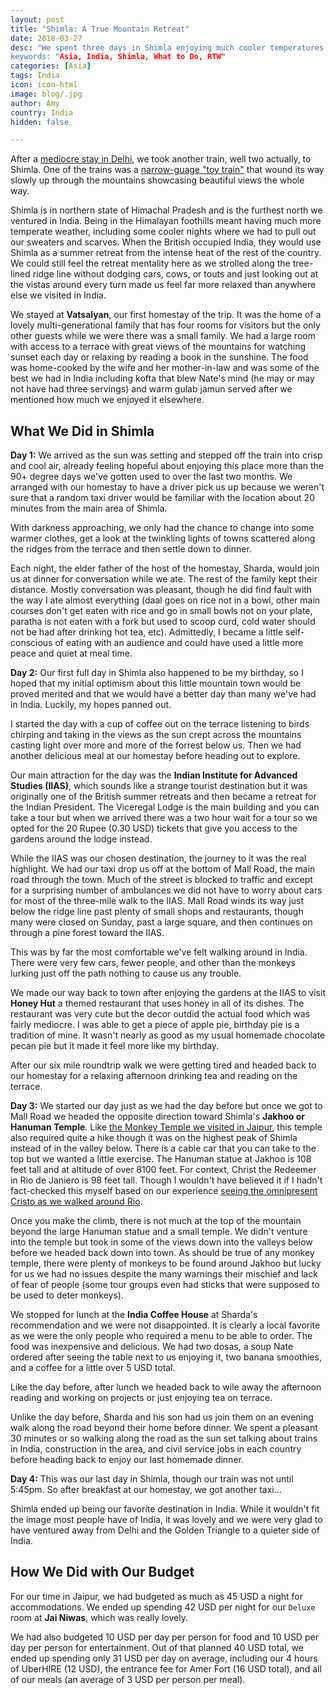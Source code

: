 ```yaml
---
layout: post
title: "Shimla: A True Mountain Retreat"
date: 2018-03-27
desc: "We spent three days in Shimla enjoying much cooler temperatures, cleaner air, smaller crowds, and great views. 
keywords: "Asia, India, Shimla, What to Do, RTW"
categories: [Asia]
tags: India
icon: icon-html
image: blog/.jpg
author: Amy
country: India
hidden: false

---
```


After a [mediocre stay in Delhi](LINK), we took another train, well two actually, to Shimla. One of the trains was a [narrow-guage "toy train"](LINK) that wound its way slowly up through the mountains showcasing beautiful views the whole way. 

Shimla is in northern state of Himachal Pradesh and is the furthest north we ventured in India. Being in the Himalayan foothills meant having much more temperate weather, including some cooler nights where we had to pull out our sweaters and scarves. When the British occupied India, they would use Shimla as a summer retreat from the intense heat of the rest of the country. We could still feel the retreat mentality here as we strolled along the tree-lined ridge line without dodging cars, cows, or touts and just looking out at the vistas around every turn made us feel far more relaxed than anywhere else we visited in India. 

We stayed at **Vatsalyan**, our first homestay of the trip. It was the home of a lovely multi-generational family that has four rooms for visitors but the only other guests while we were there was a small family. We had a large room with access to a terrace with great views of the mountains for watching sunset each day or relaxing by reading a book in the sunshine. The food was home-cooked by the wife and her mother-in-law and was some of the best we had in India including kofta that blew Nate's mind (he may or may not have had three servings) and warm gulab jamun served after we mentioned how much we enjoyed it elsewhere.    

## <i class="fa fa-check-square" aria-hidden="true" style="color:#2495C4;"></i> What We Did in Shimla

**Day 1:** We arrived as the sun was setting and stepped off the train into crisp and cool air, already feeling hopeful about enjoying this place more than the 90+ degree days we've gotten used to over the last two months. We arranged with our homestay to have a driver pick us up because we weren't sure that a random taxi driver would be familiar with the location about 20 minutes from the main area of Shimla. 

With darkness approaching, we only had the chance to change into some warmer clothes, get a look at the twinkling lights of towns scattered along the ridges from the terrace and then settle down to dinner. 

Each night, the elder father of the host of the homestay, Sharda, would join us at dinner for conversation while we ate. The rest of the family kept their distance. Mostly conversation was pleasant, though he did find fault with the way I ate almost everything (daal goes on rice not in a bowl, other main courses don't get eaten with rice and go in small bowls not on your plate, paratha is not eaten with a fork but used to scoop curd, cold water should not be had after drinking hot tea, etc). Admittedly, I became a little self-conscious of eating with an audience and could have used a little more peace and quiet at meal time. 

**Day 2:** Our first full day in Shimla also happened to be my birthday, so I hoped that my initial optimism about this little mountain town would be proved merited and that we would have a better day than many we've had in India. Luckily, my hopes panned out. 

I started the day with a cup of coffee out on the terrace listening to birds chirping and taking in the views as the sun crept across the mountains casting light over more and more of the forrest below us. Then we had another delicious meal at our homestay before heading out to explore. 

Our main attraction for the day was the **Indian Institute for Advanced Studies (IIAS)**, which sounds like a strange tourist destination but it was originally one of the British summer retreats and then became a retreat for the Indian President. The Viceregal Lodge is the main building and you can take a tour but when we arrived there was a two hour wait for a tour so we opted for the 20 Rupee (0.30 USD) tickets that give you access to the gardens around the lodge instead. 

While the IIAS was our chosen destination, the journey to it was the real highlight. We had our taxi drop us off at the bottom of Mall Road, the main road through the town. Much of the street is blocked to traffic and except for a surprising number of ambulances we did not have to worry about cars for most of the three-mile walk to the IIAS. Mall Road winds its way just below the ridge line past plenty of small shops and restaurants, though many were closed on Sunday, past a large square, and then continues on through a pine forest toward the IIAS.   

This was by far the most comfortable we've felt walking around in India. There were very few cars, fewer people, and other than the monkeys lurking just off the path nothing to cause us any trouble. 

We made our way back to town after enjoying the gardens at the IIAS to visit **Honey Hut** a themed restaurant that uses honey in all of its dishes. The restaurant was very cute but the decor outdid the actual food which was fairly mediocre. I was able to get a piece of apple pie, birthday pie is a tradition of mine. It wasn't nearly as good as my usual homemade chocolate pecan pie but it made it feel more like my birthday.  

After our six mile roundtrip walk we were getting tired and headed back to our homestay for a relaxing afternoon drinking tea and reading on the terrace. 

**Day 3:** We started our day just as we had the day before but once we got to Mall Road we headed the opposite direction toward Shimla's **Jakhoo or Hanuman Temple**. Like [the Monkey Temple we visited in Jaipur](LINK), this temple also required quite a hike though it was on the highest peak of Shimla instead of in the valley below. There is a cable car that you can take to the top but we wanted a little exercise. The Hanuman statue at Jakhoo is 108 feet tall and at altitude of over 8100 feet. For context, Christ the Redeemer in Rio de Janiero is 98 feet tall. Though I wouldn't have believed it if I hadn't fact-checked this myself based on our experience [seeing the omnipresent Cristo as we walked around Rio](LINK). 

Once you make the climb, there is not much at the top of the mountain beyond the large Hanuman statue and a small temple. We didn't venture into the temple but took in some of the views down into the valleys below before we headed back down into town. As should be true of any monkey temple, there were plenty of monkeys to be found around Jakhoo but lucky for us we had no issues despite the many warnings their mischief and lack of fear of people (some tour groups even had sticks that were supposed to be used to deter monkeys). 

We stopped for lunch at the **India Coffee House** at Sharda's recommendation and we were not disappointed. It is clearly a local favorite as we were the only people who required a menu to be able to order. The food was inexpensive and delicious. We had two dosas, a soup Nate ordered after seeing the table next to us enjoying it, two banana smoothies, and a coffee for a little over 5 USD total. 

Like the day before, after lunch we headed back to wile away the afternoon reading and working on projects or just enjoying tea on terrace. 

Unlike the day before, Sharda and his son had us join them on an evening walk along the road beyond their home before dinner. We spent a pleasant 30 minutes or so walking along the road as the sun set talking about trains in India, construction in the area, and civil service jobs in each country before heading back to enjoy our last homemade dinner.

**Day 4:** This was our last day in Shimla, though our train was not until 5:45pm. So after breakfast at our homestay, we got another taxi... 



Shimla ended up being our favorite destination in India. While it wouldn't fit the image most people have of India, it was lovely and we were very glad to have ventured away from Delhi and the Golden Triangle to a quieter side of India. 


## <i class="fa fa-check-square" aria-hidden="true" style="color:#2495C4;"></i> How We Did with Our Budget

For our time in Jaipur, we had budgeted as much as 45 USD a night for accommodations. We ended up spending 42 USD per night for our `Deluxe` room at **Jai Niwas**, which was really lovely.

We had also budgeted 10 USD per day per person for food and 10 USD per day per person for entertainment. Out of that planned 40 USD total, we ended up spending only 31 USD per day on average, including our 4 hours of UberHIRE (12 USD), the entrance fee for Amer Fort (16 USD total), and all of our meals (an average of 3 USD per person per meal).